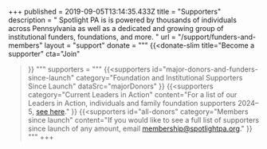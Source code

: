 +++
published = 2019-09-05T13:14:35.433Z
title = "Supporters"
description = " Spotlight PA is is powered by thousands of individuals across Pennsylvania as well as a dedicated and growing group of institutional funders, foundations, and more. "
url = "/support/funders-and-members"
layout = "support"
donate = """
{{<donate-slim
    title="Become a supporter"
    cta="Join"
>}}
"""
supporters = """
{{<supporters
  id="major-donors-and-funders-since-launch"
  category="Foundation and Institutional Supporters Since Launch"
  dataSrc="majorDonors"
>}}
{{<supporters
  category="Current Leaders in Action"
  content="For a list of our Leaders in Action, individuals and family foundation supporters 2024–5, [see here](/support/leaders-in-action/#our-current-leaders)."
>}}
{{<supporters
  id="all-donors"
  category="Members since launch"
  content="If you would like to see a full list of supporters since launch of any amount, email [membership@spotlightpa.org](mailto:membership@spotlightpa.org)."
>}}
"""
+++
